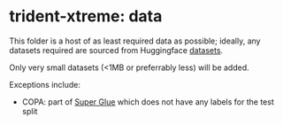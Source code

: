 # trident-xtreme: data

This folder is a host of as least required data as possible; ideally, any datasets required are sourced from Huggingface [datasets](https://huggingface.co/docs/datasets/).

Only very small datasets (<1MB or preferrably less) will be added.

Exceptions include:
- COPA: part of [Super Glue](https://huggingface.co/datasets/super_glue) which does not have any labels for the test split

